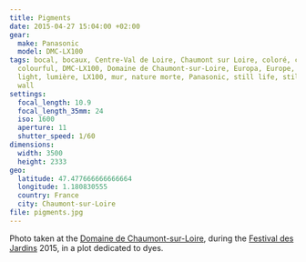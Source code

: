 ```yaml
---
title: Pigments
date: 2015-04-27 15:04:00 +02:00
gear:
  make: Panasonic
  model: DMC-LX100
tags: bocal, bocaux, Centre-Val de Loire, Chaumont sur Loire, coloré, colorful,
  colourful, DMC-LX100, Domaine de Chaumont-sur-Loire, Europa, Europe, France,
  light, lumière, LX100, mur, nature morte, Panasonic, still life, still-life,
  wall
settings:
  focal_length: 10.9
  focal_length_35mm: 24
  iso: 1600
  aperture: 11
  shutter_speed: 1/60
dimensions:
  width: 3500
  height: 2333
geo:
  latitude: 47.477666666666664
  longitude: 1.180830555
  country: France
  city: Chaumont-sur-Loire
file: pigments.jpg
---
```


Photo taken at the <a href="https://fr.wikipedia.org/wiki/Domaine_de_Chaumont-sur-Loire">Domaine de Chaumont-sur-Loire</a>, during the <a href="https://fr.wikipedia.org/wiki/Festival_des_jardins_de_Chaumont-sur-Loire">Festival des Jardins</a> 2015, in a plot dedicated to dyes.

